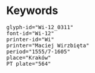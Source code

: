 # Keywords
<pre>
glyph-id="Wi-12_0311"
font-id="Wi-12"
printer-id="Wi"
printer="Maciej Wirzbięta"
period="1555/7-1605"
place="Kraków"
PT plate="564"
</pre>

